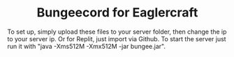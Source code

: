 <h1 align="center">Bungeecord for Eaglercraft</h1>

To set up, simply upload these files to your server folder, then change the ip to your server ip. Or for Replit, just import via Github. To start the server just run it with "java -Xms512M -Xmx512M -jar bungee.jar".